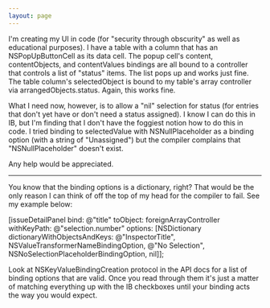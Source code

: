 ```yaml
---
layout: page
---
```




I'm creating my UI in code (for "security through obscurity" as well as educational purposes). I have a table with a column that has an NSPopUpButtonCell as its data cell. The popup cell's content, contentObjects, and contentValues bindings are all bound to a controller that controls a list of "status" items. The list pops up and works just fine. The table column's selectedObject is bound to my table's array controller via arrangedObjects.status. Again, this works fine.

What I need now, however, is to allow a "nil" selection for status (for entries that don't yet have or don't need a status assigned). I know I can do this in IB, but I'm finding that I don't have the foggiest notion how to do this in code. I tried binding to selectedValue with NSNullPlaceholder as a binding option (with a string of "Unassigned") but the compiler complains that "NSNullPlaceholder" doesn't exist.

Any help would be appreciated.

----

You know that the binding options is a dictionary, right? That would be the only reason I can think of off the top of my head for the compiler to fail. See my example below:

    
[issueDetailPanel bind: @"title"
					  toObject: foreignArrayController
				   withKeyPath: @"selection.number"
					   options: [NSDictionary dictionaryWithObjectsAndKeys:
						   @"InspectorTitle", NSValueTransformerNameBindingOption,
						   @"No Selection", NSNoSelectionPlaceholderBindingOption, nil]];


Look at NSKeyValueBindingCreation protocol in the API docs for a list of binding options that are valid. Once you read through them it's just a matter of matching everything up with the IB checkboxes until your binding acts the way you would expect.
